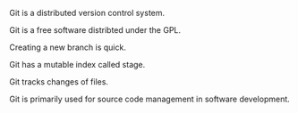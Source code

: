 Git is a distributed version control system.

Git is a free software distribted under the GPL.

Creating a new branch is quick.

Git has a mutable index called stage.

Git tracks changes of files.

Git is primarily used for source code management in software development.
